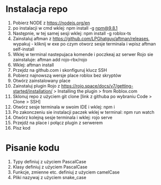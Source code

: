 # Instalacja repo

1. Pobierz NODE z https://nodejs.org/en
2. po instalacji w cmd wklej: npm install -g npm@9.8.1
3. Następnie, w tej samej sesji wklej: npm install -g roblox-ts
4. Zainstaluj aftman z https://github.com/LPGhatguy/aftman/releases, wypakuj - kliknij w exe po czym otworz sesje terminala i wpisz aftman self-install
5. Wklej w terminal nastepujaca komende i poczkeaj az serwer Rojo sie zainstaluje: aftman add rojo-rbx/rojo
6. Wklej: aftman install
7. Przejdz na github.com i skonfiguruj klucz SSH
8. Pobierz najnowszą wersje place roblox bez skryptów
9. Otwórz zainstalowany place
10. Zainstaluj plugin Rojo z https://rojo.space/docs/v7/getting-started/installation/ > Installing the plugin > from Roblox.com
11. Sklonuj repo z użyciem git clone [link z githuba po wybraniu Code > Clone > SSH]
12. Otwórz sesje terminala w swoim IDE i wklej: npm i
13. Po zakonczeniu sie instalacji paczek wklej w terminal: npm run watch
14. Otwórz kolejną sesje terminala i wklej: rojo serve
15. Przejdź na place i połącz plugin z serwerem
16. Pisz kod

# Pisanie kodu

1. Typy definiuj z użyciem PascalCase
2. Klasy definiuj z użyciem PascalCase
3. Funkcje, zmienne etc. definiuj z użyciem camelCase
4. Pliki nazywaj z użyciem snake_case